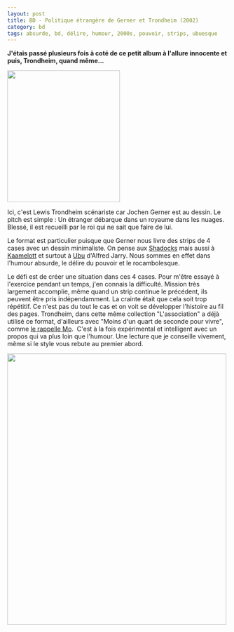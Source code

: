 ```yaml
---
layout: post
title: BD - Politique étrangère de Gerner et Trondheim (2002)
category: bd
tags: absurde, bd, délire, humour, 2000s, pouvoir, strips, ubuesque
---
```

**J'étais passé plusieurs fois à coté de ce petit album à l'allure innocente et puis, Trondheim, quand même...**

<img class="alignleft size-medium wp-image-23127" src="https://cheziceman.files.wordpress.com/2018/05/politiqueetrangerecv.jpg?w=257" alt="" width="257" height="300" />

Ici, c'est Lewis Trondheim scénariste car Jochen Gerner est au dessin. Le pitch est simple : Un étranger débarque dans un royaume dans les nuages. Blessé, il est recueilli par le roi qui ne sait que faire de lui.

Le format est particulier puisque que Gerner nous livre des strips de 4 cases avec un dessin minimaliste. On pense aux <a href="https://fr.wikipedia.org/wiki/Les_Shadoks">Shadocks</a> mais aussi à <a href="https://fr.wikipedia.org/wiki/Kaamelott">Kaamelott</a> et surtout à <a href="https://fr.wikipedia.org/wiki/Ubu">Ubu</a> d'Alfred Jarry. Nous sommes en effet dans l'humour absurde, le délire du pouvoir et le rocambolesque.

Le défi est de créer une situation dans ces 4 cases. Pour m'être essayé à l'exercice pendant un temps, j'en connais la difficulté. Mission très largement accomplie, même quand un strip continue le précédent, ils peuvent être pris indépendamment. La crainte était que cela soit trop répétitif. Ce n'est pas du tout le cas et on voit se développer l'histoire au fil des pages. Trondheim, dans cette même collection "L'association" a déjà utilisé ce format, d'ailleurs avec "Moins d'un quart de seconde pour vivre", comme <a href="https://chezmo.wordpress.com/2010/09/27/moins-dun-quart-de-seconde-pour-vivre/">le rappelle Mo</a>.  C'est à la fois expérimental et intelligent avec un propos qui va plus loin que l'humour. Une lecture que je conseille vivement, même si le style vous rebute au premier abord.

<img class="aligncenter size-full wp-image-23126" src="https://cheziceman.files.wordpress.com/2018/05/politiqueetrangerepl.jpg" alt="" width="500" height="618" />
